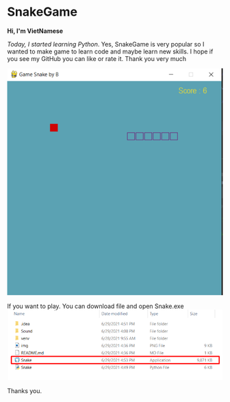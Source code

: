 # SnakeGame

**Hi, I'm VietNamese**

_Today, I started learning Python_. Yes, SnakeGame is very popular so I wanted to make game to learn code and maybe learn 
new skills. I hope if you see my GitHub you can like or rate it. Thank you very much

![img.png](img.png)

If you want to play. You can download file and open Snake.exe
![img_1.png](img_1.png)

Thanks you.

